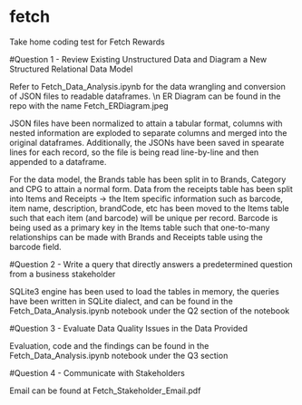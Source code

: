 # fetch
Take home coding test for Fetch Rewards

#Question 1 - Review Existing Unstructured Data and Diagram a New Structured Relational Data Model

Refer to Fetch_Data_Analysis.ipynb for the data wrangling and conversion of JSON files to readable dataframes. \n
ER Diagram can be found in the repo with the name Fetch_ERDiagram.jpeg

JSON files have been normalized to attain a tabular format, columns with nested information are exploded to separate columns and merged into the original dataframes. Additionally, the JSONs have been saved in spearate lines for each record, so the file is being read line-by-line and then appended to a dataframe.

For the data model, the Brands table has been split in to Brands, Category and CPG to attain a normal form. Data from the receipts table has been split into Items and Receipts -> the Item specific information such as barcode, item name, description, brandCode, etc has been moved to the Items table such that each item (and barcode) will be unique per record. Barcode is being used as a primary key in the Items table such that one-to-many relationships can be made with Brands and Receipts table using the barcode field. 

#Question 2 - Write a query that directly answers a predetermined question from a business stakeholder

SQLite3 engine has been used to load the tables in memory, the queries have been written in SQLite dialect, and can be found in the Fetch_Data_Analysis.ipynb notebook under the Q2 section of the notebook



#Question 3 - Evaluate Data Quality Issues in the Data Provided

Evaluation, code and the findings can be found in the Fetch_Data_Analysis.ipynb notebook under the Q3 section


#Question 4 - Communicate with Stakeholders

Email can be found at Fetch_Stakeholder_Email.pdf

